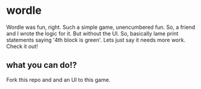 # wordle
Wordle was fun, right. Such a simple game, unencumbered fun. So, a friend and I wrote the logic for it. But without the UI. So, basically lame print statements saying '4th block is green'. Lets just say it needs more work. Check it out!

## what you can do!?
Fork this repo and and an UI to this game.
